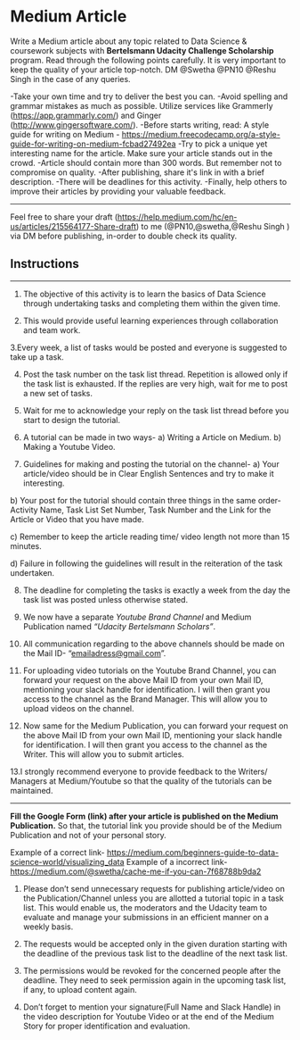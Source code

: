   #  Medium Article




Write a Medium article about any topic related to Data Science & coursework subjects with **Bertelsmann Udacity Challenge Scholarship** program. Read through the following points carefully. It is very important to keep the quality of your article top-notch. DM @Swetha @PN10 @Reshu Singh in the case of any queries.

-Take your own time and try to deliver the best you can.
-Avoid spelling and grammar mistakes as much as possible. Utilize services like Grammerly (https://app.grammarly.com/) and Ginger (http://www.gingersoftware.com/).
-Before starts writing, read: A style guide for writing on Medium - https://medium.freecodecamp.org/a-style-guide-for-writing-on-medium-fcbad27492ea
-Try to pick a unique yet interesting name for the article. Make sure your article stands out in the crowd.
-Article should contain more than 300 words. But remember not to compromise on quality.
-After publishing, share it's link in  with a brief description.
-There will be deadlines for this activity.
-Finally, help others to improve their articles by providing your valuable feedback.
___

Feel free to share your draft (https://help.medium.com/hc/en-us/articles/215564177-Share-draft) to me (@PN10,@swetha,@Reshu Singh ) via DM before publishing, in-order to double check its quality.

## Instructions
___

1. The objective of this activity is to learn the basics of Data Science through undertaking tasks and completing them within the given time.

2. This would provide useful learning experiences through collaboration and team work.

3.Every week, a list of tasks would be posted and everyone is suggested to take up a task.

4. Post the task number on the task list thread. Repetition is allowed only if the task list is exhausted. If the replies are very high, wait for me to post a new set of tasks.

5. Wait for me to acknowledge your reply on the task list thread before you start to design the tutorial.

6. A tutorial can be made in two ways- a) Writing a Article on Medium. b) Making a Youtube Video.

7. Guidelines for making and posting the tutorial on the channel- 
a) Your article/video should be in Clear English Sentences and try to make it interesting.

b) Your post for the tutorial should contain three things in the same order- Activity Name, Task List Set Number, Task Number and the Link for the Article or Video that you have made.

c) Remember to keep the article reading time/ video length not more than 15 minutes. 

d) Failure in following the guidelines will result in the reiteration of the task undertaken.

8. The deadline for completing the tasks is exactly a week from the day the task list was posted unless otherwise stated.

9. We now have a separate *Youtube Brand Channel* and Medium Publication named *“Udacity Bertelsmann Scholars”*.

10. All communication regarding to the above channels should be made on the Mail ID- “emailadress@gmail.com”.

11. For uploading video tutorials on the Youtube Brand Channel, you can forward your request on the above Mail ID from your own Mail ID, mentioning your slack handle for identification. I will then grant you access to the channel as the Brand Manager. This will allow you to upload videos on the channel.

12. Now same for the Medium Publication, you can forward your request on the above Mail ID from your own Mail ID, mentioning your slack handle for identification. I will then grant you access to the channel as the Writer. This will allow you to submit articles.

13.I strongly recommend everyone to provide feedback to the Writers/ Managers at Medium/Youtube so that the quality of the tutorials can be maintained.

---

**Fill the Google Form (link) after your article is published on the Medium Publication.** So that, the tutorial link you provide should be of the Medium Publication and not of your personal story.

Example of a correct link- https://medium.com/beginners-guide-to-data-science-world/visualizing_data Example of a incorrect link- https://medium.com/@swetha/cache-me-if-you-can-7f68788b9da2

1. Please don’t send unnecessary requests for publishing article/video on the Publication/Channel unless you are allotted a tutorial topic in a task list. This would enable us, the moderators and the Udacity team to evaluate and manage your submissions in an efficient manner on a weekly basis.

2. The requests would be accepted only in the given duration starting with the deadline of the previous task list to the deadline of the next task list.

3. The permissions would be revoked for the concerned people after the deadline. They need to seek permission again in the upcoming task list, if any, to upload content again.

4. Don’t forget to mention your signature(Full Name and Slack Handle) in the video description for Youtube Video or at the end of the Medium Story for proper identification and evaluation.
